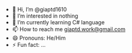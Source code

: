 - 👋 Hi, I’m @giaptd1610
- 👀 I’m interested in nothing
- 🌱 I’m currently learning C# language
- 📫 How to reach me giaptd.work@gmail.com
- 😄 Pronouns: He/Him
- ⚡ Fun fact: ...

<!---
giaptd1610/giaptd1610 is a ✨ special ✨ repository because its `README.md` (this file) appears on your GitHub profile.
You can click the Preview link to take a look at your changes.
--->
